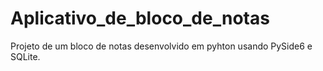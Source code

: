 # Aplicativo_de_bloco_de_notas
Projeto de um bloco de notas desenvolvido em pyhton usando PySide6 e SQLite.

